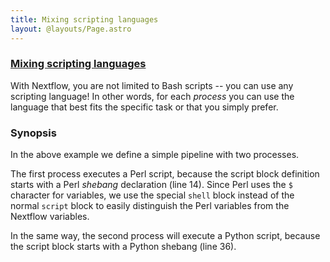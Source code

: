 ```yaml
---
title: Mixing scripting languages
layout: @layouts/Page.astro
---
```


<div class="blg-summary example">
<h3><a href="javascript:void(0)">Mixing scripting languages</a></h3>

<p class="text-muted">
    With Nextflow, you are not limited to Bash scripts -- you can use any scripting language! In other words, for each <i>process</i> you can use the language that best fits the specific task or that you simply prefer.
</p>

<script type="syntaxhighlighter" class="brush: groovy">
<![CDATA[
#!/usr/bin/env nextflow

params.range = 100

/*
 * A trivial Perl script that produces a list of number pairs
 */
process perlTask {
    output:
    stdout

    shell:
    '''
    #!/usr/bin/env perl
    use strict;
    use warnings;

    my $count;
    my $range = !{params.range};
    for ($count = 0; $count < 10; $count++) {
        print rand($range) . ', ' . rand($range) . "\n";
    }
    '''
}

/*
 * A Python script which parses the output of the previous script
 */
process pyTask {
    input:
    stdin

    output:
    stdout

    """
    #!/usr/bin/env python
    import sys

    x = 0
    y = 0
    lines = 0
    for line in sys.stdin:
        items = line.strip().split(",")
        x += float(items[0])
        y += float(items[1])
        lines += 1

    print("avg: %s - %s" % ( x/lines, y/lines ))
    """
}

workflow {
    perlTask | pyTask | view
}
]]>
</script>
</div>


### Synopsis

In the above example we define a simple pipeline with two processes.

The first process executes a Perl script, because the script block definition starts
with a Perl _shebang_ declaration (line 14). Since Perl uses the `$` character for variables, we use the special `shell` block instead of the normal `script` block to easily distinguish the Perl variables from the Nextflow variables.

In the same way, the second process will execute a Python script, because the script block starts with a Python shebang (line 36).
